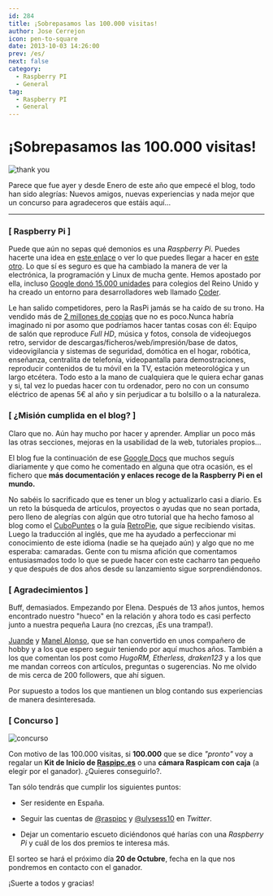 ```yaml
---
id: 284
title: ¡Sobrepasamos las 100.000 visitas!
author: Jose Cerrejon
icon: pen-to-square
date: 2013-10-03 14:26:00
prev: /es/
next: false
category:
  - Raspberry PI
  - General
tag:
  - Raspberry PI
  - General
---
```


# ¡Sobrepasamos las 100.000 visitas!

![thank you](/images/2013/10/ThankYou.jpg)

Parece que fue ayer y desde Enero de este año que empecé el blog, todo han sido alegrías: Nuevos amigos, nuevas experiencias y nada mejor que un concurso para agradeceros que estáis aquí...

- - -
###  [ Raspberry Pi ]

Puede que aún no sepas qué demonios es una *Raspberry Pi*. Puedes hacerte una idea en [este enlace](http://es.engadget.com/2012/08/11/raspberry-pi-model-b-analizado/) o ver lo que puedes llegar a hacer en [este otro](http://www.alvarolara.com/2012/06/07/para-que-usar-una-raspberry-pi/). Lo que sí es seguro es que ha cambiado la manera de ver la electrónica, la programación y Linux de mucha gente. Hemos apostado por ella, incluso [Google donó 15.000 unidades](http://www.treehugger.com/clean-technology/google-gives-15000-raspberry-pi-microcomputers-uk-schools.html) para colegios del Reino Unido y ha creado un entorno para desarrolladores web llamado [Coder](http://googlecreativelab.github.io/coder/).

Le han salido competidores, pero la RasPi jamás se ha caído de su trono. Ha vendido más de [2 millones de copias](http://www.muycanal.com/2013/10/11/mini-pc-dos-millones-raspberry-pi) que no es poco.Nunca habría imaginado ni por asomo que podríamos hacer tantas cosas con él: Equipo de salón que reproduce *Full HD*, música y fotos, consola de videojuegos retro, servidor de descargas/ficheros/web/impresión/base de datos, videovigilancia y sistemas de seguridad, domótica en el hogar, robótica, enseñanza, centralita de telefonía, videopantalla para demostraciones, reproducir contenidos de tu móvil en la TV, estación meteorológica y un largo etcétera. Todo esto a la mano de cualquiera que le quiera echar ganas y si, tal vez lo puedas hacer con tu ordenador, pero no con un consumo eléctrico de apenas 5€ al año y sin perjudicar a tu bolsillo o a la naturaleza.

###  [ ¿Misión cumplida en el blog? ]

Claro que no. Aún hay mucho por hacer y aprender. Ampliar un poco más las otras secciones, mejoras en la usabilidad de la web, tutoriales propios...

El blog fue la continuación de ese [Google Docs](http://goo.gl/Iwhbq) que muchos seguís diariamente y que como he comentado en alguna que otra ocasión, es el fichero que **más documentación y enlaces recoge de la Raspberry Pi en el mundo.**

No sabéis lo sacrificado que es tener un blog y actualizarlo casi a diario. 
Es un reto  la búsqueda de artículos, proyectos o ayudas que no sean portada, pero lleno de alegrías con algún que otro tutorial que ha hecho famoso al blog como el [CuboPuntes](/post.php?id=125) o la guía [RetroPie](/post.php?id=109), que sigue recibiendo visitas. Luego la traducción al inglés, que me ha ayudado a perfeccionar mi conocimiento de este idioma (nadie se ha quejado aún) y algo que no me esperaba: camaradas. Gente con tu misma afición que comentamos entusiasmados todo lo que se puede hacer con este cacharro tan pequeño y que después de dos años desde su lanzamiento sigue sorprendiéndonos.

###  [ Agradecimientos ]

Buff, demasiados. Empezando por Elena. Después de 13 años juntos, hemos encontrado nuestro "hueco" en la relación y ahora todo es casi perfecto junto a nuestra pequeña Laura (no crezcas, ¡Es una trampa!).

[Juande](http://twitter.com/raspipc) y [Manel Alonso](http://twitter.com/drkbcn), que se han convertido en unos compañero de hobby y a los que espero seguir teniendo por aquí muchos años. También a los que comentan los post como *HugoRM, Etherless, draken123* y a los que me mandan correos con artículos, preguntas o sugerencias. No me olvido de mis cerca de 200 followers, que ahí siguen.

Por supuesto a todos los que mantienen un blog contando sus experiencias de manera desinteresada. 

###  [ Concurso ]

![concurso](/images/2013/10/contest.jpg)

Con motivo de las 100.000 visitas, si **100.000** que se dice *"pronto"* voy
a regalar un **Kit de Inicio de [Raspipc.es](http://raspipc.es)** o una **cámara Raspicam con caja** (a elegir por el ganador). ¿Quieres conseguirlo?.

Tan sólo tendrás que cumplir los siguientes puntos:

* Ser residente en España.

* Seguir las cuentas de [@raspipc](http://twitter.com/raspipc) y [@ulysess10](http://twitter.com/ulysess10) en *Twitter*.

* Dejar un comentario escueto diciéndonos qué harías con una *Raspberry Pi* y cuál de los dos premios te interesa más.

El sorteo se hará el próximo día **20 de Octubre**, fecha en la que nos pondremos en contacto con el ganador.

¡Suerte a todos y gracias!